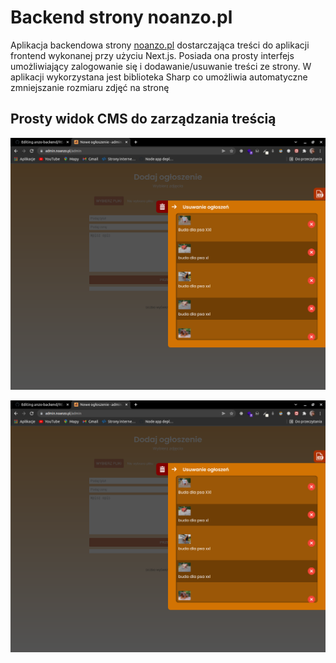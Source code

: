 # Backend strony noanzo.pl

Aplikacja backendowa strony [noanzo.pl](https://noanzo.pl) dostarczająca treści do aplikacji frontend wykonanej przy użyciu Next.js.
Posiada ona prosty interfejs umożliwiający zalogowanie się i dodawanie/usuwanie treści ze strony. W aplikacji wykorzystana jest biblioteka Sharp co umożliwia automatyczne zmniejszanie rozmiaru zdjęć na stronę

## Prosty widok CMS do zarządzania treścią

![CMS1](/github_img/fff1.png)

![CMS2](/github_img/fff1.png)
